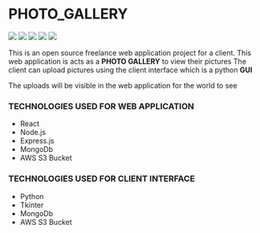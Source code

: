 # PHOTO_GALLERY

<img src="https://img.shields.io/badge/React-61DAFB.svg?style=for-the-badge&logo=React&logoColor=black"/> <img src="https://img.shields.io/badge/MongoDB-47A248.svg?style=for-the-badge&logo=MongoDB&logoColor=white"/> <img src="https://img.shields.io/badge/Node.js-339933.svg?style=for-the-badge&logo=nodedotjs&logoColor=white"/>
<img src="https://img.shields.io/badge/Express-000000.svg?style=for-the-badge&logo=Express&logoColor=white"/> <img src="https://img.shields.io/badge/Python-3776AB.svg?style=for-the-badge&logo=Python&logoColor=white"/>

This is an open source freelance web application project for a client.
This web application is acts as a **PHOTO GALLERY** to view their pictures 
The client can upload pictures using the client interface which is a python **GUI**

The uploads will be visible in the web application for the world to see


### TECHNOLOGIES USED FOR WEB APPLICATION 
- React
- Node.js
- Express.js
- MongoDb
- AWS S3 Bucket

### TECHNOLOGIES USED FOR CLIENT INTERFACE
- Python
- Tkinter
- MongoDb
- AWS S3 Bucket
